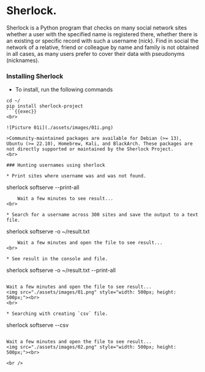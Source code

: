 # Sherlock.

Sherlock is a Python program that checks on many social network sites whether a user with the specified name is registered there, whether there is an existing or specific record with such a username (nick). 
Find in social the network of a relative, friend or colleague by name and family is not obtained in all cases, as many users prefer to cover their data with pseudonyms (nicknames).

### Installing Sherlock

* To install, run the following commands
```
cd ~/
pip install sherlock-project
```{{exec}}
<br>

![Picture 01i](./assets/images/01i.png)

>Community-maintained packages are available for Debian (>= 13), Ubuntu (>= 22.10), Homebrew, Kali, and BlackArch. These packages are not directly supported or maintained by the Sherlock Project.
<br>

### Hunting usernames using sherlock

* Print sites where username was and was not found.
```
sherlock softserve --print-all
```{{exec}}
    Wait a few minutes to see result...
<br>

* Search for a username across 300 sites and save the output to a text file.
```
sherlock softserve -o ~/result.txt
```{{exec}}
    Wait a few minutes and open the file to see result...
<br>

* See result in the console and file.
```
sherlock softserve -o ~/result.txt --print-all
```{{exec}}

Wait a few minutes and open the file to see result...
<img src="./assets/images/01.png" style="width: 500px; height: 500px;"><br>
<br>

* Searching with creating `csv` file.
```
sherlock softserve --csv
```{{exec}}

Wait a few minutes and open the file to see result...
<img src="./assets/images/02.png" style="width: 500px; height: 500px;"><br>

<br />
